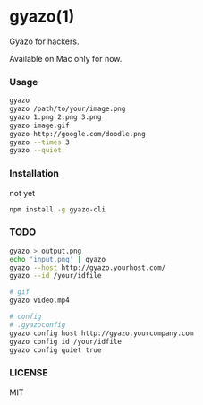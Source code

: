 # gyazo(1)
Gyazo for hackers.

Available on Mac only for now.

### Usage

``` bash
gyazo
gyazo /path/to/your/image.png
gyazo 1.png 2.png 3.png
gyazo image.gif
gyazo http://google.com/doodle.png
gyazo --times 3
gyazo --quiet
```

### Installation
not yet
``` bash
npm install -g gyazo-cli
```

### TODO

``` bash
gyazo > output.png
echo 'input.png' | gyazo
gyazo --host http://gyazo.yourhost.com/
gyazo --id /your/idfile

# gif
gyazo video.mp4

# config
# .gyazoconfig
gyazo config host http://gyazo.yourcompany.com
gyazo config id /your/idfile
gyazo config quiet true
```

### LICENSE
MIT
